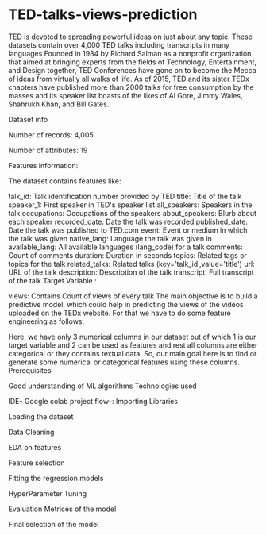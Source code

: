 # TED-talks-views-prediction
TED is devoted to spreading powerful ideas on just about any topic. These datasets contain over 4,000 TED talks including transcripts in many languages Founded in 1984 by Richard Salman as a nonprofit organization that aimed at bringing experts from the fields of Technology, Entertainment, and Design together, TED Conferences have gone on to become the Mecca of ideas from virtually all walks of life. As of 2015, TED and its sister TEDx chapters have published more than 2000 talks for free consumption by the masses and its speaker list boasts of the likes of Al Gore, Jimmy Wales, Shahrukh Khan, and Bill Gates.

Dataset info

Number of records: 4,005

Number of attributes: 19

Features information:

The dataset contains features like:

talk_id: Talk identification number provided by TED
title: Title of the talk
speaker_1: First speaker in TED's speaker list
all_speakers: Speakers in the talk
occupations: Occupations of the speakers
about_speakers: Blurb about each speaker
recorded_date: Date the talk was recorded
published_date: Date the talk was published to TED.com
event: Event or medium in which the talk was given
native_lang: Language the talk was given in
available_lang: All available languages (lang_code) for a talk
comments: Count of comments
duration: Duration in seconds
topics: Related tags or topics for the talk
related_talks: Related talks (key='talk_id',value='title')
url: URL of the talk
description: Description of the talk
transcript: Full transcript of the talk
Target Variable :

views: Contains Count of views of every talk
The main objective is to build a predictive model, which could help in predicting the views of the videos uploaded on the TEDx website.
For that we have to do some feature engineering as follows:

Here, we have only 3 numerical columns in our dataset out of which 1 is our target variable and 2 can be used as features and rest all columns are either categorical or they contains textual data.
So, our main goal here is to find or generate some numerical or categorical features using these columns.
Prerequisites

Good understanding of ML algorithms
Technologies used

IDE- Google colab
project flow-:
Importing Libraries

Loading the dataset

Data Cleaning

EDA on features

Feature selection

Fitting the regression models

HyperParameter Tuning

Evaluation Metrices of the model

Final selection of the model
